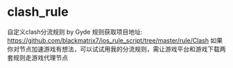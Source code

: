 # clash_rule
自定义clash分流规则 by Gyde
规则获取项目地址: https://github.com/blackmatrix7/ios_rule_script/tree/master/rule/Clash
如果你对节点加速游戏有想法，可以试试用我的分流规则，需让游戏平台和游戏下载两套规则走游戏代理节点
